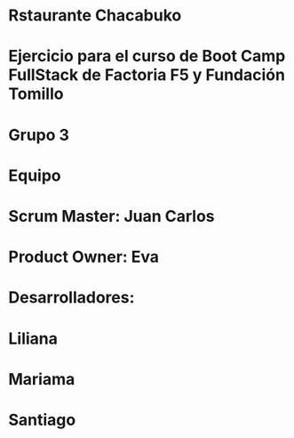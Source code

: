 # Rstaurante Chacabuko
# Ejercicio para el curso de Boot Camp FullStack de Factoria F5 y Fundación Tomillo
# Grupo 3
# Equipo
# Scrum Master: Juan Carlos
# Product Owner: Eva
# Desarrolladores: 
# Liliana
# Mariama
# Santiago